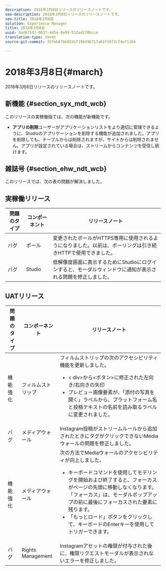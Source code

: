 ```yaml
---
description: 2018年3月8日リリースのリリースノートです。
seo-description: 2018年3月8日リリースのリリースノートです。
seo-title: 2018年3月8日
solution: Experience Manager
title: 2018年3月8日
uuid: 4ed67147-0837-4d5e-8e99-532a4278bcce
translation-type: tm+mt
source-git-commit: 35feb87bb82d1f298496717a65f1972cf4e71104

---
```



# 2018年3月8日{#march}

2018年3月8日リリースのリリースノートです。

## 新機能 {#section_syx_mdt_wcb}

このリリースの実稼働版では、次の機能が新機能です。

* **アプリの削除**ユーザーがアプリケーションリストをより適切に管理できるように、Studioのアプリケーションを削除する機能が追加されました。アプリを削除しても、テーブルからは削除されますが、サイトからは削除されません。アプリが設定されている場合は、ストリームからコンテンツを受信し続けます。

## 雑誌号 {#section_ehw_ndt_wcb}

このリリースでは、次の表の問題が解決しました。

## 実稼働リリース

| **問題のタイプ** | **コンポーネント** | **リリースノート** |
|---|---|---|
| バグ | ポール | 変更されたポールがHTTPS専用に使用されるようになりました。以前は、ポーリングは引き続きHTTPで使用できました。 |
| バグ | Studio | 低解像度画面に表示するためにStudioにログインすると、モーダルウィンドウに通知が表示される問題を修正しました。 |

## UATリリース

| 問題のタイプ | コンポーネント | リリースノート |
|--- |--- |--- |
| 機能強化 | フィルムストリップ | フィルムストリップの次のアクセシビリティ機能を更新しました。 <br><ul><li>< div>から<ボタン>に修正された左向き/右向きの矢印 </li><li>プレビュー画像要素が、「添付の写真を開く」ラベルから、プラットフォーム名と投稿テキストの名前を読み取るラベルに変更されました。</li></ul> |
| バグ | メディアウォール | Instagram投稿がストリームルールから追加されたときにタグがクリックできないMediaウォールの問題を修正しました。 |
| 機能強化 | メディアウォール | 次の方法でMediaウォールのアクセシビリティが向上しました。 <br><ul><li>キーボードコマンドを使用してモデリングを開始および終了すると、フォーカスがページの先頭に移動しなくなります。「フォーカス」は、モーダルポップアップの前に最後にフォーカスされた要素に残ります。</li><li>「もっとロード」ボタンをクリックして、キーボードのEnterキーを使用してトリガーできます。</li></ul> |
| バグ | Rights Management | Instagramアセットの権限が付与された後に、権限リクエストモーダルが表示されないエラーを修正しました。 |

